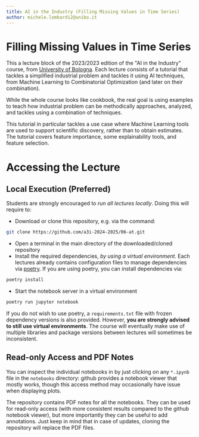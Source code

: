 ```yaml
---
title: AI in the Industry (Filling Missing Values in Time Series)
author: michele.lombardi2@unibo.it
---
```


# Filling Missing Values in Time Series #

This a lecture block of the 2023/2023 edition of the "AI in the Industry" course, from [University of Bologna](https://www.unibo.it). Each lecture consists of a tutorial that tackles a simplified industrial problem and tackles it using AI techniques, from Machine Learning to Combinatorial Optimization (and later on their combination).

While the whole course looks like cookbook, the real goal is using examples to teach how industrial problem can be methodically approaches, analyzed, and tackles using a combination of techniques.

This tutorial in particular tackles a use case where Machine Learning tools are used to support scientific discovery, rather than to obtain estimates. The tutorial covers feature importance, some explainability tools, and feature selection.


# Accessing the Lecture #

## Local Execution (Preferred) ##

Students are strongly encouraged to _run all lectures locally_. Doing this will require to:

* Download or clone this repository, e.g. via the command:
```sh
git clone https://github.com/a3i-2024-2025/06-at.git
```
* Open a terminal in the main directory of the downloaded/cloned repository
* Install the required dependencies, _by using a virtual environment_. Each lectures already contains configuration files to manage dependencies via [poetry](https://python-poetry.org). If you are using poetry, you can install dependencies via:
```sh
poetry install
```
* Start the notebook server in a virtual environment
```sh
poetry run jupyter notebook
```

If you do not wish to use poetry, a `requirements.txt` file with frozen dependency versions is also provided. However, **you are strongly advised to still use virtual environments**. The course will eventually make use of multiple libraries and package versions between lectures will sometimes be inconsistent.

## Read-only Access and PDF Notes ##

You can inspect the individual notebooks in by just clicking on any `*.ipynb` file in the `notebooks` directory: github provides a notebook viewer that mostly works, though this access method may occasionally have issue when displaying plots.

The repository contains PDF notes for all the notebooks. They can be used for read-only access (with more consistent results compared to the github notebook viewer), but more importantly they can be useful to add annotations. Just keep in mind that in case of updates, cloning the repository will replace the PDF files.
